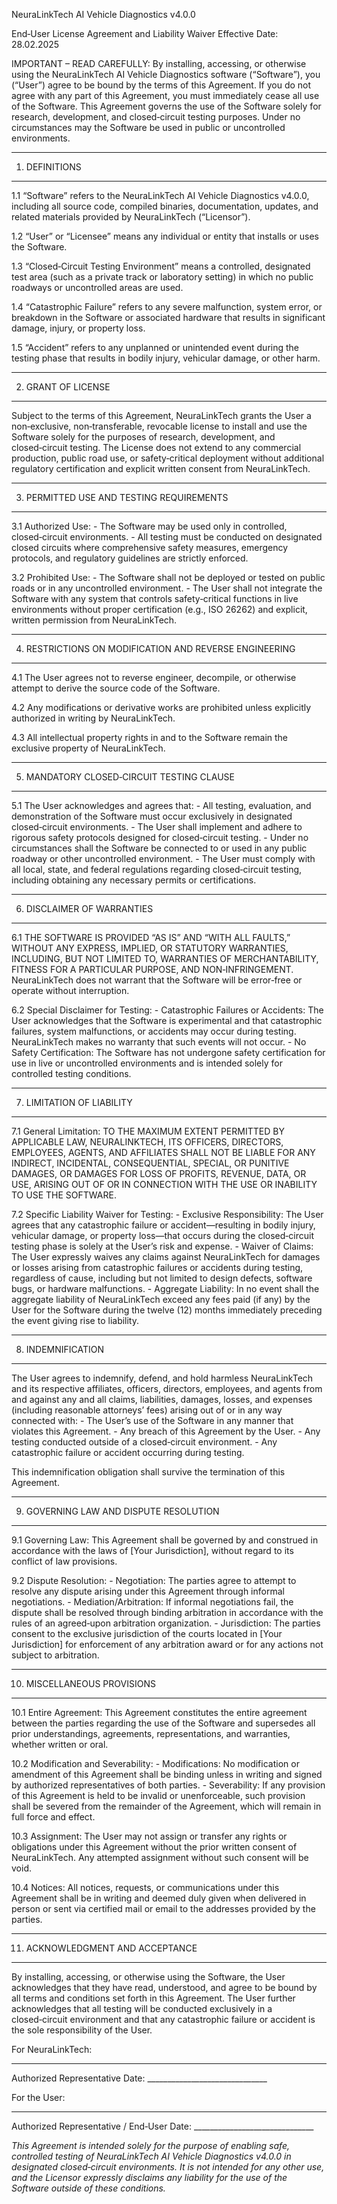 
NeuraLinkTech AI Vehicle Diagnostics v4.0.0


End‑User License Agreement 
and Liability Waiver
Effective Date: 28.02.2025


IMPORTANT – READ CAREFULLY:
By installing, accessing, or otherwise using the NeuraLinkTech AI Vehicle Diagnostics software (“Software”), you (“User”) agree to be bound by the terms of this Agreement. If you do not agree with any part of this Agreement, you must immediately cease all use of the Software. This Agreement governs the use of the Software solely for research, development, and closed‑circuit testing purposes. Under no circumstances may the Software be used in public or uncontrolled environments.

---------------------------------------------------------------------------------
1. DEFINITIONS
---------------------------------------------------------------------------------

1.1 “Software” refers to the NeuraLinkTech AI Vehicle Diagnostics v4.0.0, including all source code, compiled binaries, documentation, updates, and related materials provided by NeuraLinkTech (“Licensor”).

1.2 “User” or “Licensee” means any individual or entity that installs or uses the Software.

1.3 “Closed‑Circuit Testing Environment” means a controlled, designated test area (such as a private track or laboratory setting) in which no public roadways or uncontrolled areas are used.

1.4 “Catastrophic Failure” refers to any severe malfunction, system error, or breakdown in the Software or associated hardware that results in significant damage, injury, or property loss.

1.5 “Accident” refers to any unplanned or unintended event during the testing phase that results in bodily injury, vehicular damage, or other harm.

---------------------------------------------------------------------------------
2. GRANT OF LICENSE
---------------------------------------------------------------------------------

Subject to the terms of this Agreement, NeuraLinkTech grants the User a non‑exclusive, non‑transferable, revocable license to install and use the Software solely for the purposes of research, development, and closed‑circuit testing. The License does not extend to any commercial production, public road use, or safety‑critical deployment without additional regulatory certification and explicit written consent from NeuraLinkTech.

---------------------------------------------------------------------------------
3. PERMITTED USE AND TESTING REQUIREMENTS
---------------------------------------------------------------------------------

3.1 Authorized Use:
    - The Software may be used only in controlled, closed‑circuit environments.
    - All testing must be conducted on designated closed circuits where comprehensive safety measures, emergency protocols, and regulatory guidelines are strictly enforced.

3.2 Prohibited Use:
    - The Software shall not be deployed or tested on public roads or in any uncontrolled environment.
    - The User shall not integrate the Software with any system that controls safety‑critical functions in live environments without proper certification (e.g., ISO 26262) and explicit, written permission from NeuraLinkTech.

---------------------------------------------------------------------------------
4. RESTRICTIONS ON MODIFICATION AND REVERSE ENGINEERING
---------------------------------------------------------------------------------

4.1 The User agrees not to reverse engineer, decompile, or otherwise attempt to derive the source code of the Software.

4.2 Any modifications or derivative works are prohibited unless explicitly authorized in writing by NeuraLinkTech.

4.3 All intellectual property rights in and to the Software remain the exclusive property of NeuraLinkTech.

---------------------------------------------------------------------------------
5. MANDATORY CLOSED‑CIRCUIT TESTING CLAUSE
---------------------------------------------------------------------------------

5.1 The User acknowledges and agrees that:
    - All testing, evaluation, and demonstration of the Software must occur exclusively in designated closed‑circuit environments.
    - The User shall implement and adhere to rigorous safety protocols designed for closed‑circuit testing.
    - Under no circumstances shall the Software be connected to or used in any public roadway or other uncontrolled environment.
    - The User must comply with all local, state, and federal regulations regarding closed‑circuit testing, including obtaining any necessary permits or certifications.

---------------------------------------------------------------------------------
6. DISCLAIMER OF WARRANTIES
---------------------------------------------------------------------------------

6.1 THE SOFTWARE IS PROVIDED “AS IS” AND “WITH ALL FAULTS,” WITHOUT ANY EXPRESS, IMPLIED, OR STATUTORY WARRANTIES, INCLUDING, BUT NOT LIMITED TO, WARRANTIES OF MERCHANTABILITY, FITNESS FOR A PARTICULAR PURPOSE, AND NON‑INFRINGEMENT. NeuraLinkTech does not warrant that the Software will be error‑free or operate without interruption.

6.2 Special Disclaimer for Testing:
    - Catastrophic Failures or Accidents: The User acknowledges that the Software is experimental and that catastrophic failures, system malfunctions, or accidents may occur during testing. NeuraLinkTech makes no warranty that such events will not occur.
    - No Safety Certification: The Software has not undergone safety certification for use in live or uncontrolled environments and is intended solely for controlled testing conditions.

---------------------------------------------------------------------------------
7. LIMITATION OF LIABILITY
---------------------------------------------------------------------------------

7.1 General Limitation:
    TO THE MAXIMUM EXTENT PERMITTED BY APPLICABLE LAW, NEURALINKTECH, ITS OFFICERS, DIRECTORS, EMPLOYEES, AGENTS, AND AFFILIATES SHALL NOT BE LIABLE FOR ANY INDIRECT, INCIDENTAL, CONSEQUENTIAL, SPECIAL, OR PUNITIVE DAMAGES, OR DAMAGES FOR LOSS OF PROFITS, REVENUE, DATA, OR USE, ARISING OUT OF OR IN CONNECTION WITH THE USE OR INABILITY TO USE THE SOFTWARE.

7.2 Specific Liability Waiver for Testing:
    - Exclusive Responsibility: The User agrees that any catastrophic failure or accident—resulting in bodily injury, vehicular damage, or property loss—that occurs during the closed‑circuit testing phase is solely at the User’s risk and expense.
    - Waiver of Claims: The User expressly waives any claims against NeuraLinkTech for damages or losses arising from catastrophic failures or accidents during testing, regardless of cause, including but not limited to design defects, software bugs, or hardware malfunctions.
    - Aggregate Liability: In no event shall the aggregate liability of NeuraLinkTech exceed any fees paid (if any) by the User for the Software during the twelve (12) months immediately preceding the event giving rise to liability.

---------------------------------------------------------------------------------
8. INDEMNIFICATION
---------------------------------------------------------------------------------

The User agrees to indemnify, defend, and hold harmless NeuraLinkTech and its respective affiliates, officers, directors, employees, and agents from and against any and all claims, liabilities, damages, losses, and expenses (including reasonable attorneys’ fees) arising out of or in any way connected with:
    - The User’s use of the Software in any manner that violates this Agreement.
    - Any breach of this Agreement by the User.
    - Any testing conducted outside of a closed‑circuit environment.
    - Any catastrophic failure or accident occurring during testing.

This indemnification obligation shall survive the termination of this Agreement.

---------------------------------------------------------------------------------
9. GOVERNING LAW AND DISPUTE RESOLUTION
---------------------------------------------------------------------------------

9.1 Governing Law:
    This Agreement shall be governed by and construed in accordance with the laws of [Your Jurisdiction], without regard to its conflict of law provisions.

9.2 Dispute Resolution:
    - Negotiation: The parties agree to attempt to resolve any dispute arising under this Agreement through informal negotiations.
    - Mediation/Arbitration: If informal negotiations fail, the dispute shall be resolved through binding arbitration in accordance with the rules of an agreed‑upon arbitration organization.
    - Jurisdiction: The parties consent to the exclusive jurisdiction of the courts located in [Your Jurisdiction] for enforcement of any arbitration award or for any actions not subject to arbitration.

---------------------------------------------------------------------------------
10. MISCELLANEOUS PROVISIONS
---------------------------------------------------------------------------------

10.1 Entire Agreement:
    This Agreement constitutes the entire agreement between the parties regarding the use of the Software and supersedes all prior understandings, agreements, representations, and warranties, whether written or oral.

10.2 Modification and Severability:
    - Modifications: No modification or amendment of this Agreement shall be binding unless in writing and signed by authorized representatives of both parties.
    - Severability: If any provision of this Agreement is held to be invalid or unenforceable, such provision shall be severed from the remainder of the Agreement, which will remain in full force and effect.

10.3 Assignment:
    The User may not assign or transfer any rights or obligations under this Agreement without the prior written consent of NeuraLinkTech. Any attempted assignment without such consent will be void.

10.4 Notices:
    All notices, requests, or communications under this Agreement shall be in writing and deemed duly given when delivered in person or sent via certified mail or email to the addresses provided by the parties.

---------------------------------------------------------------------------------
11. ACKNOWLEDGMENT AND ACCEPTANCE
---------------------------------------------------------------------------------

By installing, accessing, or otherwise using the Software, the User acknowledges that they have read, understood, and agree to be bound by all terms and conditions set forth in this Agreement. The User further acknowledges that all testing will be conducted exclusively in a closed‑circuit environment and that any catastrophic failure or accident is the sole responsibility of the User.

For NeuraLinkTech:
________________________________________
Authorized Representative
Date: ______________________________

For the User:
________________________________________
Authorized Representative / End‑User
Date: ______________________________


*This Agreement is intended solely for the purpose of enabling safe, controlled testing of NeuraLinkTech AI Vehicle Diagnostics v4.0.0 in designated closed‑circuit environments. It is not intended for any other use, and the Licensor expressly disclaims any liability for the use of the Software outside of these conditions.*
